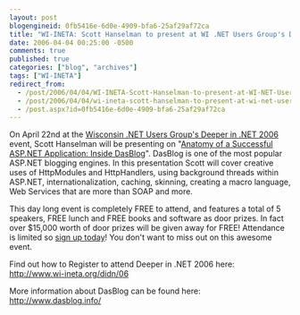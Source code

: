 ```yaml
---
layout: post
blogengineid: 0fb5416e-6d0e-4909-bfa6-25af29af72ca
title: "WI-INETA: Scott Hanselman to present at WI .NET Users Group's Deeper in .NET 2006!"
date: 2006-04-04 00:25:00 -0500
comments: true
published: true
categories: ["blog", "archives"]
tags: ["WI-INETA"]
redirect_from: 
  - /post/2006/04/04/WI-INETA-Scott-Hanselman-to-present-at-WI-NET-Users-Groups-Deeper-in-NET-2006!
  - /post/2006/04/04/wi-ineta-scott-hanselman-to-present-at-wi-net-users-groups-deeper-in-net-2006!
  - /post.aspx?id=0fb5416e-6d0e-4909-bfa6-25af29af72ca
---
```

<!-- more -->

On April 22nd at the <a href="http://www.wi-ineta.org/didn/06">Wisconsin .NET Users Group's Deeper in .NET 2006 </a>event, Scott Hanselman will be presenting on "<a href="http://wi-ineta.org/DesktopDefault.aspx?tabid=104#anatomy">Anatomy of a Successful ASP.NET Application: Inside DasBlog</a>". DasBlog is one of the most popular ASP.NET blogging engines. In this presentation Scott will cover creative uses of HttpModules and HttpHandlers, using background threads within ASP.NET, internationalization, caching, skinning, creating a macro language, Web Services that are more than SOAP and more.

This day long event is completely FREE to attend, and features a total of 5 speakers, FREE lunch and FREE books and software as door prizes. In fact over $15,000 worth of door prizes will be given away for FREE! Attendance is limited so <a href="http://www.wi-ineta.org/didn/06">sign up today</a>! You don't want to miss out on this awesome event.

Find out how to Register to attend Deeper in .NET 2006 here: <a href="http://www.wi-ineta.org/didn/06">http://www.wi-ineta.org/didn/06</a>

More information about DasBlog can be found here: <a href="http://www.dasblog.info/">http://www.dasblog.info/</a>
